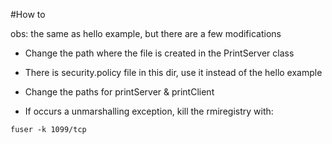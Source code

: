 #How to

obs: the same as hello example, but there are a few modifications

- Change the path where the file is created in the PrintServer class

- There is security.policy file in this dir, use it instead of the hello example

- Change the paths for printServer & printClient

- If occurs a unmarshalling exception, kill the rmiregistry with:
```
fuser -k 1099/tcp
```
